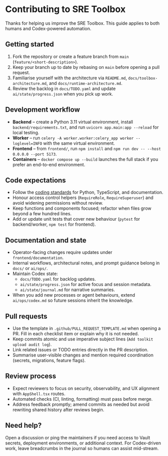 # Contributing to SRE Toolbox

Thanks for helping us improve the SRE Toolbox. This guide applies to both humans and Codex-powered automation.

## Getting started

1. Fork the repository or create a feature branch from `main` (`feature/<short-description>`).
2. Keep your branch up to date by rebasing on `main` before opening a pull request.
3. Familiarise yourself with the architecture via `README.md`, `docs/toolbox-architecture.md`, and `docs/runtime-architecture.md`.
4. Review the backlog in `docs/TODO.yaml` and update `ai/state/progress.json` when you pick up work.

## Development workflow

- **Backend** – create a Python 3.11 virtual environment, install `backend/requirements.txt`, and run `uvicorn app.main:app --reload` for local testing.
- **Worker** – run `celery -A worker.worker:celery_app worker --loglevel=INFO` with the same virtual environment.
- **Frontend** – from `frontend/`, run `npm install` and `npm run dev -- --host 0.0.0.0 --port 5173`.
- **Containers** – `docker compose up --build` launches the full stack if you prefer an end-to-end environment.

## Code expectations

- Follow the [coding standards](docs/coding-standards.md) for Python, TypeScript, and documentation.
- Honour access control helpers (`RequireRole`, `RequireSuperuser`) and avoid widening permissions without review.
- Keep functions and components focused; refactor when files grow beyond a few hundred lines.
- Add or update unit tests that cover new behaviour (`pytest` for backend/worker, `npm test` for frontend).

## Documentation and state

- Operator-facing changes require updates under `frontend/documentation`.
- Internal workflows, architectural notes, and prompt guidance belong in `docs/` or `ai/ops/`.
- Maintain Codex state:
  - `docs/TODO.yaml` for backlog updates.
  - `ai/state/progress.json` for active focus and session metadata.
  - `ai/state/journal.md` for narrative summaries.
- When you add new processes or agent behaviours, extend `ai/ops/codex.md` so future sessions inherit the knowledge.

## Pull requests

- Use the template in `.github/PULL_REQUEST_TEMPLATE.md` when opening a PR. Fill in each checklist item or explain why it is not needed.
- Keep commits atomic and use imperative subject lines (`Add toolkit upload audit log`).
- Link related issues or TODO entries directly in the PR description.
- Summarise user-visible changes and mention required coordination (secrets, migrations, feature flags).

## Review process

- Expect reviewers to focus on security, observability, and UX alignment with `AppShell.tsx` routes.
- Automated checks (CI, linting, formatting) must pass before merge.
- Address feedback promptly; amend commits as needed but avoid rewriting shared history after reviews begin.

## Need help?

Open a discussion or ping the maintainers if you need access to Vault secrets, deployment environments, or additional context. For Codex-driven work, leave breadcrumbs in the journal so humans can assist mid-stream.
